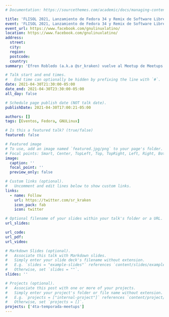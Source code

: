```yaml
---
# Documentation: https://sourcethemes.com/academic/docs/managing-content/

title: 'FLISOL 2021, Lanzamiento de Fedora 34 y Remix de Software Libre.'
event: 'FLISOL 2021, Lanzamiento de Fedora 34 y Remix de Software Libre.'
event_url: https://www.facebook.com/gnulinuxlatino/
location: https://www.facebook.com/gnulinuxlatino/
address:
  street:
  city:
  region:
  postcode:
  country:
summary: 'Efren Robledo (a.k.a @sr_kraken) vuelve al Meetup de Meetups para platicarnos toda la experiencia de haber sido parte del Festival Latinoamericano de Instalación de Software Libre 2021. Además nos platicará acerca de lo nuevo que hay en Fedora 34. '

# Talk start and end times.
#   End time can optionally be hidden by prefixing the line with `#`.
date: 2021-04-30T21:30:00-05:00
date_end: 2021-04-30T23:30:00-05:00
all_day: false

# Schedule page publish date (NOT talk date).
publishDate: 2021-04-30T17:00:21-05:00

authors: []
tags: [Eventos, Fedora, GNULinux]

# Is this a featured talk? (true/false)
featured: false

# Featured image
# To use, add an image named `featured.jpg/png` to your page's folder.
# Focal points: Smart, Center, TopLeft, Top, TopRight, Left, Right, BottomLeft, Bottom, BottomRight.
image:
  caption: ''
  focal_point: ''
  preview_only: false

# Custom links (optional).
#   Uncomment and edit lines below to show custom links.
links:
  - name: Follow
    url: https://twitter.com/sr_kraken
    icon_pack: fab
    icon: twitter

# Optional filename of your slides within your talk's folder or a URL.
url_slides:

url_code:
url_pdf:
url_video:

# Markdown Slides (optional).
#   Associate this talk with Markdown slides.
#   Simply enter your slide deck's filename without extension.
#   E.g. `slides = "example-slides"` references `content/slides/example-slides.md`.
#   Otherwise, set `slides = ""`.
slides: ''

# Projects (optional).
#   Associate this post with one or more of your projects.
#   Simply enter your project's folder or file name without extension.
#   E.g. `projects = ["internal-project"]` references `content/project/deep-learning/index.md`.
#   Otherwise, set `projects = []`.
projects: ['4ta-temporada-meetups']
---
```

